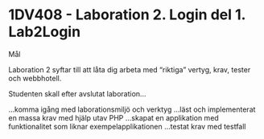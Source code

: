 1DV408 - Laboration 2. Login del 1.
Lab2Login
=========
Mål

Laboration 2 syftar till att låta dig arbeta med “riktiga” vertyg, krav, tester och webbhotell.

Studenten skall efter avslutat laboration…

…komma igång med laborationsmiljö och verktyg
…läst och implementerat en massa krav med hjälp utav PHP
…skapat en applikation med funktionalitet som liknar exempelapplikationen
…testat krav med testfall


